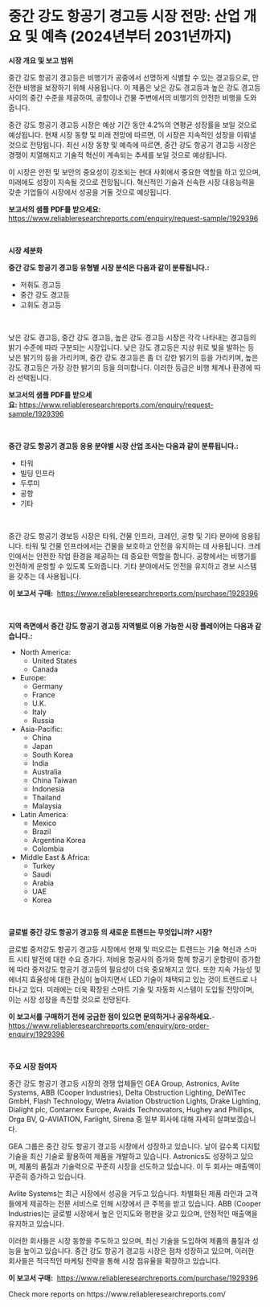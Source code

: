 <p><h1>중간 강도 항공기 경고등 시장 전망: 산업 개요 및 예측 (2024년부터 2031년까지)</h1></p><p><strong>시장 개요 및 보고 범위</strong></p>
<p><p>중간 강도 항공기 경고등은 비행기가 공중에서 선명하게 식별할 수 있는 경고등으로, 안전한 비행을 보장하기 위해 사용됩니다. 이 제품은 낮은 강도 경고등과 높은 강도 경고등 사이의 중간 수준을 제공하여, 공항이나 건물 주변에서의 비행기의 안전한 비행을 도와줍니다.</p><p>중간 강도 항공기 경고등 시장은 예상 기간 동안 4.2%의 연평균 성장률을 보일 것으로 예상됩니다. 현재 시장 동향 및 미래 전망에 따르면, 이 시장은 지속적인 성장을 이뤄낼 것으로 전망됩니다. 최신 시장 동향 및 예측에 따르면, 중간 강도 항공기 경고등 시장은 경쟁이 치열해지고 기술적 혁신이 계속되는 추세를 보일 것으로 예상됩니다.</p><p>이 시장은 안전 및 보안의 중요성이 강조되는 현대 사회에서 중요한 역할을 하고 있으며, 미래에도 성장이 지속될 것으로 전망됩니다. 혁신적인 기술과 신속한 시장 대응능력을 갖춘 기업들이 시장에서 성공을 거둘 것으로 예상됩니다.</p></p>
<p><strong>보고서의 샘플 PDF를 받으세요:</strong> <a href="https://www.reliableresearchreports.com/enquiry/request-sample/1929396">https://www.reliableresearchreports.com/enquiry/request-sample/1929396</a></p>
<p>&nbsp;</p>
<p><strong>시장 세분화</strong></p>
<p><strong>중간 강도 항공기 경고등 유형별 시장 분석은 다음과 같이 분류됩니다.:</strong></p>
<p><ul><li>저휘도 경고등</li><li>중간 강도 경고등</li><li>고휘도 경고등</li></ul></p>
<p>&nbsp;</p>
<p><p>낮은 강도 경고등, 중간 강도 경고등, 높은 강도 경고등 시장은 각각 나타내는 경고등의 밝기 수준에 따라 구분되는 시장입니다. 낮은 강도 경고등은 지상 위로 빛을 발하는 등 낮은 밝기의 등을 가리키며, 중간 강도 경고등은 좀 더 강한 밝기의 등을 가리키며, 높은 강도 경고등은 가장 강한 밝기의 등을 의미합니다. 이러한 등급은 비행 체계나 환경에 따라 선택됩니다.</p></p>
<p><strong>보고서의 샘플 PDF를 받으세요:</strong>&nbsp;<a href="https://www.reliableresearchreports.com/enquiry/request-sample/1929396">https://www.reliableresearchreports.com/enquiry/request-sample/1929396</a></p>
<p>&nbsp;</p>
<p><strong> 중간 강도 항공기 경고등 응용 분야별 시장 산업 조사는 다음과 같이 분류됩니다.:</strong></p>
<p><ul><li>타워</li><li>빌딩 인프라</li><li>두루미</li><li>공항</li><li>기타</li></ul></p>
<p>&nbsp;</p>
<p><p>중간 강도 항공기 경보등 시장은 타워, 건물 인프라, 크레인, 공항 및 기타 분야에 응용됩니다. 타워 및 건물 인프라에서는 건물을 보호하고 안전을 유지하는 데 사용됩니다. 크레인에서는 안전한 작업 환경을 제공하는 데 중요한 역할을 합니다. 공항에서는 비행기를 안전하게 운항할 수 있도록 도와줍니다. 기타 분야에서도 안전을 유지하고 경보 시스템을 갖추는 데 사용됩니다.</p></p>
<p><strong>이 보고서 구매:</strong>&nbsp; <a href="https://www.reliableresearchreports.com/purchase/1929396">https://www.reliableresearchreports.com/purchase/1929396</a></p>
<p>&nbsp;</p>
<p><strong>지역 측면에서 중간 강도 항공기 경고등 지역별로 이용 가능한 시장 플레이어는 다음과 같습니다.:</strong></p>
<p><ul>
    <li>
        North America:
        <ul>
            <li>United States</li>
            <li>Canada</li>
        </ul>
    </li>
    <li>
        Europe:
        <ul>
            <li>Germany</li>
            <li>France</li>
            <li>U.K.</li>
            <li>Italy</li>
            <li>Russia</li>
        </ul>
    </li>
    <li>
        Asia-Pacific:
        <ul>
            <li>China</li>
            <li>Japan</li>
            <li>South Korea</li>
            <li>India</li>
            <li>Australia</li>
            <li>China Taiwan</li>
            <li>Indonesia</li>
            <li>Thailand</li>
            <li>Malaysia</li>
        </ul>
    </li>
    <li>
        Latin America:
        <ul>
            <li>Mexico</li>
            <li>Brazil</li>
            <li>Argentina Korea</li>
            <li>Colombia</li>
        </ul>
    </li>
    <li>
        Middle East & Africa:
        <ul>
            <li>Turkey</li>
            <li>Saudi</li>
            <li>Arabia</li>
            <li>UAE</li>
            <li>Korea</li>
        </ul>
    </li>
    </ul></p>
<p>&nbsp;</p>
<p><strong>글로벌 중간 강도 항공기 경고등 의 새로운 트렌드는 무엇입니까? 시장?</strong></p>
<p><p>글로벌 중저강도 항공기 경고등 시장에서 현재 및 떠오르는 트렌드는 기술 혁신과 스마트 시티 발전에 대한 수요 증가다. 저비용 항공사의 증가와 함께 항공기 운항량이 증가함에 따라 중저강도 항공기 경고등의 필요성이 더욱 중요해지고 있다. 또한 지속 가능성 및 에너지 효율성에 대한 관심이 높아지면서 LED 기술이 채택되고 있는 것이 트렌드로 나타나고 있다. 미래에는 더욱 확장된 스마트 기술 및 자동화 시스템이 도입될 전망이며, 이는 시장 성장을 촉진할 것으로 전망된다.</p></p>
<p><strong>이 보고서를 구매하기 전에 궁금한 점이 있으면 문의하거나 공유하세요.</strong>- <a href="https://www.reliableresearchreports.com/enquiry/pre-order-enquiry/1929396">https://www.reliableresearchreports.com/enquiry/pre-order-enquiry/1929396</a></p>
<p>&nbsp;</p>
<p><strong>주요 시장 참여자</strong></p>
<p><p>중간 강도 항공기 경고등 시장의 경쟁 업체들인 GEA Group, Astronics, Avlite Systems, ABB (Cooper Industries), Delta Obstruction Lighting, DeWiTec GmbH, Flash Technology, Wetra Aviation Obstruction Lights, Drake Lighting, Dialight plc, Contarnex Europe, Avaids Technovators, Hughey and Phillips, Orga BV, Q-AVIATION, Farlight, Sirena 중 일부 회사에 대해 자세히 살펴보겠습니다.</p><p>GEA 그룹은 중간 강도 항공기 경고등 시장에서 성장하고 있습니다. 날이 갈수록 디지턼 기술을 최신 기술로 활용하여 제품을 개발하고 있습니다. Astronics도 성장하고 있으며, 제품의 품질과 기술력으로 꾸준히 시장을 선도하고 있습니다. 이 두 회사는 매출액이 꾸준히 증가하고 있습니다.</p><p>Avlite Systems는 최근 시장에서 성공을 거두고 있습니다. 차별화된 제품 라인과 고객들에게 제공하는 전문 서비스로 인해 시장에서 큰 주목을 받고 있습니다. ABB (Cooper Industries)는 글로벌 시장에서 높은 인지도와 평판을 갖고 있으며, 안정적인 매출액을 유지하고 있습니다.</p><p>이러한 회사들은 시장 동향을 주도하고 있으며, 최신 기술을 도입하여 제품의 품질과 성능을 높이고 있습니다. 중간 강도 항공기 경고등 시장은 점차 성장하고 있으며, 이러한 회사들은 적극적인 마케팅 전략을 통해 시장 점유율을 확장하고 있습니다.</p></p>
<p><strong>이 보고서 구매:</strong>&nbsp;&nbsp;<a href="https://www.reliableresearchreports.com/purchase/1929396">https://www.reliableresearchreports.com/purchase/1929396</a></p>
<p>Check more reports on https://www.reliableresearchreports.com/</p>
